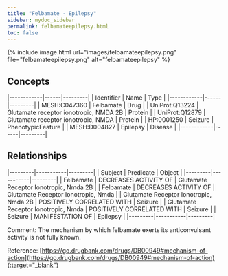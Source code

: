```yaml
---
title: "Felbamate - Epilepsy"
sidebar: mydoc_sidebar
permalink: felbamateepilepsy.html
toc: false 
---
```


{% include image.html url="images/felbamateepilepsy.png" file="felbamateepilepsy.png" alt="felbamateepilepsy" %}

## Concepts

|------------|------|---------|
| Identifier | Name | Type    |
|------------|------|---------|
| MESH:C047360 | Felbamate | Drug |
| UniProt:Q13224 | Glutamate receptor ionotropic, NMDA 2B | Protein |
| UniProt:Q12879 | Glutamate receptor ionotropic, NMDA | Protein |
| HP:0001250 | Seizure | PhenotypicFeature |
| MESH:D004827 | Epilepsy | Disease |
|------------|------|---------|

## Relationships

|---------|-----------|---------|
| Subject | Predicate | Object  |
|---------|-----------|---------|
| Felbamate | DECREASES ACTIVITY OF | Glutamate Receptor Ionotropic, Nmda 2B |
| Felbamate | DECREASES ACTIVITY OF | Glutamate Receptor Ionotropic, Nmda |
| Glutamate Receptor Ionotropic, Nmda 2B | POSITIVELY CORRELATED WITH | Seizure |
| Glutamate Receptor Ionotropic, Nmda | POSITIVELY CORRELATED WITH | Seizure |
| Seizure | MANIFESTATION OF | Epilepsy |
|---------|-----------|---------|

Comment: The mechanism by which felbamate exerts its anticonvulsant activity is not fully known.

Reference: [https://go.drugbank.com/drugs/DB00949#mechanism-of-action](https://go.drugbank.com/drugs/DB00949#mechanism-of-action){:target="_blank"}